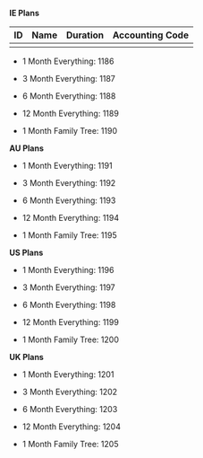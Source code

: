 **IE Plans**

| ID  | Name | Duration | Accounting Code |
| --- | ---- | -------- | --------------- |
|     |      |          |                 |
- 1 Month Everything: 1186
    
- 3 Month Everything: 1187
    
- 6 Month Everything: 1188
    
- 12 Month Everything: 1189
    
- 1 Month Family Tree: 1190
    

**AU Plans**

- 1 Month Everything: 1191
    
- 3 Month Everything: 1192
    
- 6 Month Everything: 1193
    
- 12 Month Everything: 1194
    
- 1 Month Family Tree: 1195
    

**US Plans**

- 1 Month Everything: 1196
    
- 3 Month Everything: 1197
    
- 6 Month Everything: 1198
    
- 12 Month Everything: 1199
    
- 1 Month Family Tree: 1200
    

**UK Plans**

- 1 Month Everything: 1201
    
- 3 Month Everything: 1202
    
- 6 Month Everything: 1203
    
- 12 Month Everything: 1204
    
- 1 Month Family Tree: 1205